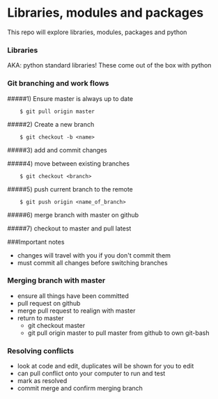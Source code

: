 # Libraries, modules and packages

This repo will explore libraries, modules, packages and python
### Libraries
AKA: python standard libraries! These come out of the box with python
### Git branching and work flows

#####1) Ensure master is always up to date
````
    $ git pull origin master
````
#####2) Create a new branch
````buildoutcfg
    $ git checkout -b <name>
````
#####3) add and commit changes

#####4) move between existing branches
````buildoutcfg
    $ git checkout <branch>
````
#####5) push current branch to the remote
````
    $ git push origin <name_of_branch>
````
#####6) merge branch with master on github

#####7) checkout to master and pull latest 

###Important notes
- changes will travel with you if you don't commit them
- must commit all changes before switching branches

### Merging branch with master
- ensure all things have been committed
- pull request on github
- merge pull request to realign with master
- return to master
    - git checkout master
    - git pull origin master to pull master from github to own git-bash

### Resolving conflicts
- look at code and edit, duplicates will be shown for you to edit
- can pull conflict onto your computer to run and test
- mark as resolved
- commit merge and confirm merging branch

